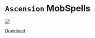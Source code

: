 # `Ascension` MobSpells
[<img src="https://img.shields.io/github/downloads/mattibalize-lab/MobSpells/latest/total">](https://github.com/mattibalize-lab/MobSpells/releases/latest)

[Download](https://github.com/mattibalize-lab/MobSpells/releases/latest)
